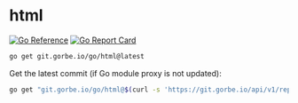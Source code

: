 # html

[![Go Reference](https://pkg.go.dev/badge/git.gorbe.io/go/html.svg)](https://pkg.go.dev/git.gorbe.io/go/html)
[![Go Report Card](https://goreportcard.com/badge/git.gorbe.io/go/html)](https://goreportcard.com/report/git.gorbe.io/go/html)

```bash
go get git.gorbe.io/go/html@latest
```

Get the latest commit (if Go module proxy is not updated):

```bash
go get "git.gorbe.io/go/html@$(curl -s 'https://git.gorbe.io/api/v1/repos/go/html/commits' | jq -r '.[0].sha')"
```